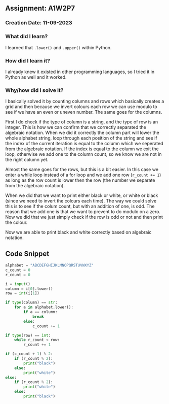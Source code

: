 ## Assignment: A1W2P7

### Creation Date: 11-09-2023

### What did I learn?
I learned that `.lower()` and `.upper()` within Python.

### How did I learn it?
I already knew it existed in other programming languages, so I tried it in Python as well and it worked.

### Why/how did I solve it?
I basically solved it by counting columns and rows which basically creates a grid and then because we invert colours each row we can use modulo to see if we have an even or uneven number. The same goes for the columns.

First I do check if the type of column is a string, and the type of row is an integer. This is how we can confirm that we correctly separated the algebraic notation.
When we did it correctly the column part will lower the whole alphabet string, loop through each position of the string and see if the index of the current iteration is equal to the column which we seperated from the algebraic notation.
If the index is equal to the column we exit the loop, otherwise we add one to the column count, so we know we are not in the right column yet.

Almost the same goes for the rows, but this is a bit easier. In this case we enter a while loop instead of a for loop and we add one row (`r_count += 1`) as long as the row count is lower then the row (the number we separate from the algebraic notation).

When we did that we want to print either black or white, or white or black (since we need to invert the colours each time).
The way we could solve this is to see if the colum count, but with an addition of one, is odd. The reason that we add one is that we want to prevent to do modulo on a zero.
Now we did that we just simply check if the row is odd or not and then print the colour.

Now we are able to print black and white correctly based on algebraic notation.
## Code Snippet
```python
alphabet = "ABCDEFGHIJKLMNOPQRSTUVWXYZ"
c_count = 0
r_count = 0

i = input()
column = i[0].lower()
row = int(i[1])

if type(column) == str:
    for a in alphabet.lower():
        if a == column:
            break
        else:
            c_count += 1

if type(row) == int:
    while r_count < row:
        r_count += 1

if (c_count + 1) % 2:
    if (r_count % 2):
        print("black")
    else:
        print("white")
else:
    if (r_count % 2):
        print("white")
    else:
        print("black")
```